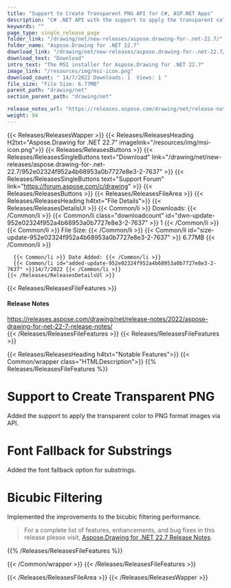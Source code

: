 ```yaml
---
title: "Support to Create Transparent PNG API for C#, ASP.NET Apps"
description: "C# .NET API with the support to apply the transparent color to PNG format images, font fallback option for substrings, improved bicubic filtering performance."
keywords: ""
page_type: single_release_page
folder_link: "/drawing/net/new-releases/aspose.drawing-for-.net-22.7/"
folder_name: "Aspose.Drawing for .NET 22.7"
download_link: "/drawing/net/new-releases/aspose.drawing-for-.net-22.7/952e02324f952a4b68953a0b7727e8e3-2-7637"
download_text: "Download"
intro_text: "The MSI installer for Aspose.Drawing for .NET 22.7"
image_link: "/resources/img/msi-icon.png"
download_count: " 14/7/2022 Downloads: 1  Views: 1 "
file_size: "File Size: 6.77MB"
parent_path: "drawing/net"
section_parent_path: "drawing/net"

release_notes_url: "https://releases.aspose.com/drawing/net/release-notes/2022/aspose-drawing-for-net-22-7-release-notes/"
weight: 94
---
```


{{< Releases/ReleasesWapper >}}
{{< Releases/ReleasesHeading H2txt="Aspose.Drawing for .NET 22.7" imagelink="/resources/img/msi-icon.png">}}
{{< Releases/ReleasesButtons >}}
{{< Releases/ReleasesSingleButtons text="Download" link="/drawing/net/new-releases/aspose.drawing-for-.net-22.7/952e02324f952a4b68953a0b7727e8e3-2-7637" >}}
{{< Releases/ReleasesSingleButtons text="Support Forum" link="https://forum.aspose.com/c/drawing" >}}
{{< Releases/ReleasesButtons >}}
{{< Releases/ReleasesFileArea >}}
{{< Releases/ReleasesHeading h4txt="File Details">}}
{{< Releases/ReleasesDetailsUl >}}
{{< Common/li >}} Downloads: {{< /Common/li >}}
{{< Common/li class="downloadcount" id="dwn-update-952e02324f952a4b68953a0b7727e8e3-2-7637" >}} 1 {{< /Common/li >}}
{{< Common/li >}} File Size: {{< /Common/li >}}
{{< Common/li id="size-update-952e02324f952a4b68953a0b7727e8e3-2-7637" >}} 6.77MB {{< /Common/li >}}

      {{< Common/li >}} Date Added: {{< /Common/li >}}
      {{< Common/li id="added-update-952e02324f952a4b68953a0b7727e8e3-2-7637" >}}14/7/2022 {{< /Common/li >}}
    {{< /Releases/ReleasesDetailsUl >}}

{{< Releases/ReleasesFileFeatures >}}
<h4>Release Notes</h4><div><a href='https://releases.aspose.com/drawing/net/release-notes/2022/aspose-drawing-for-net-22-7-release-notes/'>https://releases.aspose.com/drawing/net/release-notes/2022/aspose-drawing-for-net-22-7-release-notes/</a></div>
{{< /Releases/ReleasesFileFeatures >}}
{{< Releases/ReleasesFileFeatures >}}

{{< Releases/ReleasesHeading h4txt="Notable Features">}}
{{< Common/wrapper class="HTMLDescription">}}
{{% Releases/ReleasesFileFeatures %}}

# Support to Create Transparent PNG

Added the support to apply the transparent color to PNG format images via API.

# Font Fallback for Substrings

Added the font fallback option for substrings.

# Bicubic Filtering

Implemented the improvements to the bicubic filtering performance.

> For a complete list of features, enhancements, and bug fixes in this release please visit, [Aspose.Drawing for .NET 22.7 Release Notes](https://releases.aspose.com/drawing/net/release-notes/2022/aspose-drawing-for-net-22-7-release-notes/).

{{% /Releases/ReleasesFileFeatures %}}

{{< /Common/wrapper >}}
{{< /Releases/ReleasesFileFeatures >}}

{{< /Releases/ReleasesFileArea >}}
{{< /Releases/ReleasesWapper >}}
